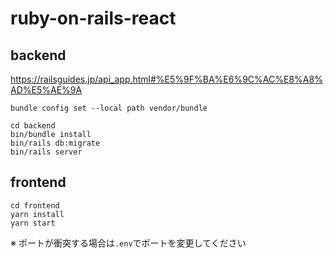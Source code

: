 # ruby-on-rails-react


## backend

https://railsguides.jp/api_app.html#%E5%9F%BA%E6%9C%AC%E8%A8%AD%E5%AE%9A

```
bundle config set --local path vendor/bundle
```

```
cd backend 
bin/bundle install
bin/rails db:migrate
bin/rails server
```

## frontend
```
cd frontend
yarn install
yarn start
```

※ ポートが衝突する場合は`.env`でポートを変更してください